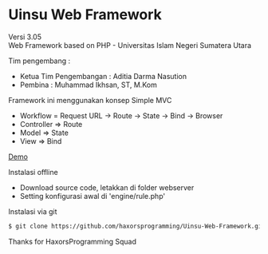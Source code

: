 # Uinsu Web Framework
Versi 3.05<br/>
Web Framework based on PHP - Universitas Islam Negeri Sumatera Utara

Tim pengembang :

- Ketua Tim Pengembangan : Aditia Darma Nasution
- Pembina : Muhammad Ikhsan, ST, M.Kom

Framework ini menggunakan konsep Simple MVC

- Workflow = Request URL -> Route -> State -> Bind -> Browser
- Controller => Route
- Model => State 
- View => Bind

<a href='http://sandbox.haxors.or.id/uinsuwf/'>Demo</a> 

Instalasi offline 
- Download source code, letakkan di folder webserver
- Setting konfigurasi awal di 'engine/rule.php'

Instalasi via git

```sh
$ git clone https://github.com/haxorsprogramming/Uinsu-Web-Framework.git
```
Thanks for HaxorsProgramming Squad
